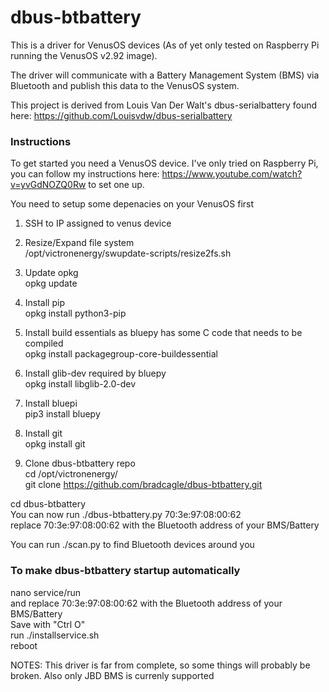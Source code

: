 # dbus-btbattery
This is a driver for VenusOS devices (As of yet only tested on Raspberry Pi running the VenusOS v2.92 image). 

The driver will communicate with a Battery Management System (BMS) via Bluetooth and publish this data to the VenusOS system. 

This project is derived from Louis Van Der Walt's dbus-serialbattery found here: https://github.com/Louisvdw/dbus-serialbattery

### Instructions
To get started you need a VenusOS device. I've only tried on Raspberry Pi, you can follow my instructions here: https://www.youtube.com/watch?v=yvGdNOZQ0Rw
to set one up.


You need to setup some depenacies on your VenusOS first

1) SSH to IP assigned to venus device<br/>

2) Resize/Expand file system<br/>
/opt/victronenergy/swupdate-scripts/resize2fs.sh

3) Update opkg<br/>
opkg update

4) Install pip<br/>
opkg install python3-pip

5) Install build essentials as bluepy has some C code that needs to be compiled<br/>
opkg install packagegroup-core-buildessential

6) Install glib-dev required by bluepy<br/>
opkg install libglib-2.0-dev

7) Install bluepi<br/>
pip3 install bluepy

8) Install git<br/>
opkg install git

9) Clone dbus-btbattery repo<br/>
cd /opt/victronenergy/<br/>
git clone https://github.com/bradcagle/dbus-btbattery.git

cd dbus-btbattery<br/>
You can now run ./dbus-btbattery.py 70:3e:97:08:00:62<br/>
replace 70:3e:97:08:00:62 with the Bluetooth address of your BMS/Battery<br/>

You can run ./scan.py to find Bluetooth devices around you<br/>

### To make dbus-btbattery startup automatically
nano service/run<br/> 
and replace 70:3e:97:08:00:62 with the Bluetooth address of your BMS/Battery<br/>
Save with "Ctrl O"<br/>
run ./installservice.sh<br/>
reboot<br/>

NOTES: This driver is far from complete, so some things will probably be broken. Also only JBD BMS is currenly supported 


